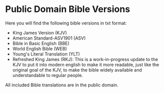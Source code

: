 # Public Domain Bible Versions

Here you will find the following bible versions in txt format:

- King James Version (KJV)
- American Standard-ASV1901 (ASV)
- Bible in Basic English (BBE)
- World English Bible (WEB)
- Young's Literal Translation (YLT)
- Refreshed King James (RKJ): This is a work-in-progress update to the KJV to put it into modern english to make it more readable, just like the original goal of the KJV, to make the bible widely available and understandable to regular people.

All included Bible translations are in the public domain.
